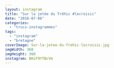 ```yaml
---
layout: instagram
title: "Sur la jetée du Tréhic #lecroisic"
date: "2016-07-06"
categories: 
  - "trucs-instagrammes"
tags: 
  - "instagram"
  - "bretagne"
coverImage: Sur-la-jetee-du-Trehic-lecroisic.jpg
imgWidth: 360
imgHeight: 360
instagram: BHiF9YTBcVm
---
```

